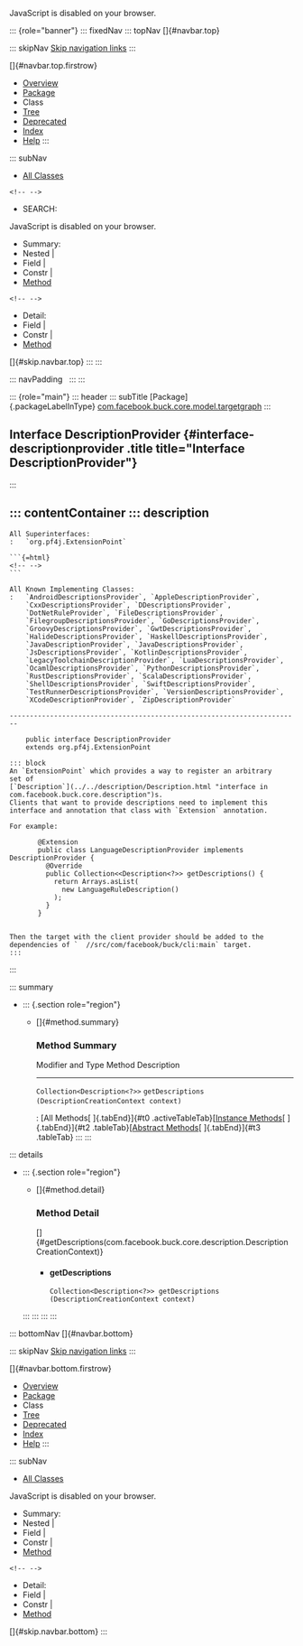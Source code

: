 <div>

JavaScript is disabled on your browser.

</div>

::: {role="banner"}
::: fixedNav
::: topNav
[]{#navbar.top}

::: skipNav
[Skip navigation links](#skip.navbar.top "Skip navigation links")
:::

[]{#navbar.top.firstrow}

-   [Overview](../../../../../../index.html)
-   [Package](package-summary.html)
-   Class
-   [Tree](package-tree.html)
-   [Deprecated](../../../../../../deprecated-list.html)
-   [Index](../../../../../../index-all.html)
-   [Help](../../../../../../help-doc.html)
:::

::: subNav
-   [All Classes](../../../../../../allclasses.html)

```{=html}
<!-- -->
```
-   SEARCH:

<div>

<div>

JavaScript is disabled on your browser.

</div>

</div>

<div>

-   Summary: 
-   Nested \| 
-   Field \| 
-   Constr \| 
-   [Method](#method.summary)

```{=html}
<!-- -->
```
-   Detail: 
-   Field \| 
-   Constr \| 
-   [Method](#method.detail)

</div>

[]{#skip.navbar.top}
:::
:::

::: navPadding
 
:::
:::

::: {role="main"}
::: header
::: subTitle
[Package]{.packageLabelInType} [com.facebook.buck.core.model.targetgraph](package-summary.html)
:::

## Interface DescriptionProvider {#interface-descriptionprovider .title title="Interface DescriptionProvider"}
:::

::: contentContainer
::: description
-   

    All Superinterfaces:
    :   `org.pf4j.ExtensionPoint`

    ```{=html}
    <!-- -->
    ```

    All Known Implementing Classes:
    :   `AndroidDescriptionsProvider`, `AppleDescriptionProvider`,
        `CxxDescriptionsProvider`, `DDescriptionsProvider`,
        `DotNetRuleProvider`, `FileDescriptionsProvider`,
        `FilegroupDescriptionsProvider`, `GoDescriptionsProvider`,
        `GroovyDescriptionsProvider`, `GwtDescriptionsProvider`,
        `HalideDescriptionsProvider`, `HaskellDescriptionsProvider`,
        `JavaDescriptionProvider`, `JavaDescriptionsProvider`,
        `JsDescriptionsProvider`, `KotlinDescriptionsProvider`,
        `LegacyToolchainDescriptionProvider`, `LuaDescriptionsProvider`,
        `OcamlDescriptionsProvider`, `PythonDescriptionsProvider`,
        `RustDescriptionsProvider`, `ScalaDescriptionsProvider`,
        `ShellDescriptionsProvider`, `SwiftDescriptionsProvider`,
        `TestRunnerDescriptionsProvider`, `VersionDescriptionsProvider`,
        `XCodeDescriptionProvider`, `ZipDescriptionProvider`

    ------------------------------------------------------------------------

        public interface DescriptionProvider
        extends org.pf4j.ExtensionPoint

    ::: block
    An `ExtensionPoint` which provides a way to register an arbitrary
    set of
    [`Description`](../../description/Description.html "interface in com.facebook.buck.core.description")s.
    Clients that want to provide descriptions need to implement this
    interface and annotation that class with `Extension` annotation.

    For example:

           @Extension
           public class LanguageDescriptionProvider implements DescriptionProvider {
             @Override
             public Collection<<Description<?>> getDescriptions() {
               return Arrays.asList(
                 new LanguageRuleDescription()
               );
             }
           }
         

    Then the target with the client provider should be added to the
    dependencies of `  //src/com/facebook/buck/cli:main` target.
    :::
:::

::: summary
-   ::: {.section role="region"}
    -   []{#method.summary}

        ### Method Summary

          Modifier and Type              Method                                                  Description
          ------------------------------ ------------------------------------------------------- -------------
          `Collection<Description<?>>`   `getDescriptions​(DescriptionCreationContext context)`    

          : [All Methods[ ]{.tabEnd}]{#t0 .activeTableTab}[[Instance
          Methods](javascript:show(2);)[ ]{.tabEnd}]{#t2
          .tableTab}[[Abstract
          Methods](javascript:show(4);)[ ]{.tabEnd}]{#t3 .tableTab}
    :::
:::

::: details
-   ::: {.section role="region"}
    -   []{#method.detail}

        ### Method Detail

        []{#getDescriptions(com.facebook.buck.core.description.DescriptionCreationContext)}

        -   #### getDescriptions

            ``` methodSignature
            Collection<Description<?>> getDescriptions​(DescriptionCreationContext context)
            ```
    :::
:::
:::
:::

::: bottomNav
[]{#navbar.bottom}

::: skipNav
[Skip navigation links](#skip.navbar.bottom "Skip navigation links")
:::

[]{#navbar.bottom.firstrow}

-   [Overview](../../../../../../index.html)
-   [Package](package-summary.html)
-   Class
-   [Tree](package-tree.html)
-   [Deprecated](../../../../../../deprecated-list.html)
-   [Index](../../../../../../index-all.html)
-   [Help](../../../../../../help-doc.html)
:::

::: subNav
-   [All Classes](../../../../../../allclasses.html)

<div>

<div>

JavaScript is disabled on your browser.

</div>

</div>

<div>

-   Summary: 
-   Nested \| 
-   Field \| 
-   Constr \| 
-   [Method](#method.summary)

```{=html}
<!-- -->
```
-   Detail: 
-   Field \| 
-   Constr \| 
-   [Method](#method.detail)

</div>

[]{#skip.navbar.bottom}
:::
